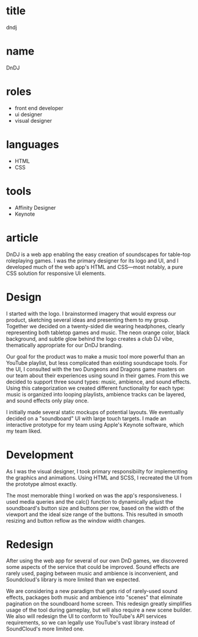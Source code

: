 # title
dndj

# name
DnDJ

# roles
- front end developer
- ui designer
- visual designer

# languages
- HTML
- CSS

# tools
- Affinity Designer
- Keynote

# article
DnDJ is a web app enabling the easy creation of soundscapes for table-top roleplaying games. I was the primary designer for its logo and UI, and I developed much of the web app's HTML and CSS—most notably, a pure CSS solution for responsive UI elements.

# Design
I started with the logo. I brainstormed imagery that would express our product, sketching several ideas and presenting them to my group. Together we decided on a twenty-sided die wearing headphones, clearly representing both tabletop games and music. The neon orange color, black background, and subtle glow behind the logo creates a club DJ vibe, thematically appropriate for our DnDJ branding. 

Our goal for the product was to make a music tool more powerful than an YouTube playlist, but less complicated than existing soundscape tools. For the UI, I consulted with the two Dungeons and Dragons game masters on our team about their experiences using sound in their games. From this we decided to support three sound types: music, ambience, and sound effects. Using this categorization we created different functionality for each type: music is organized into looping playlists, ambience tracks can be layered, and sound effects only play once. 

I initially made several static mockups of potential layouts. We eventually decided on a "soundboard" UI with large touch targets. I made an interactive prototype for my team using Apple's Keynote software, which my team liked. 

# Development
As I was the visual designer, I took primary responsibiilty for implementing the graphics and animations. Using HTML and SCSS, I recreated the UI from the prototype almost exactly. 

The most memorable thing I worked on was the app's responsiveness. I used media queries and the calc() function to dynamically adjust the soundboard's button size and buttons per row, based on the width of the viewport and the ideal size range of the buttons. This resulted in smooth resizing and button reflow as the window width changes. 

# Redesign
After using the web app for several of our own DnD games, we discovered some aspects of the service that could be improved. Sound effects are rarely used, paging between music and ambience is inconvenient, and Soundcloud's library is more limited than we expected. 

We are considering a new paradigm that gets rid of rarely-used sound effects, packages both music and ambience into "scenes" that eliminate pagination on the soundboard home screen. This redesign greatly simplifies usage of the tool during gameplay, but will also require a new scene builder. We also will redesign the UI to conform to YouTube's API services requirements, so we can legally use YouTube's vast library instead of SoundCloud's more limited one. 